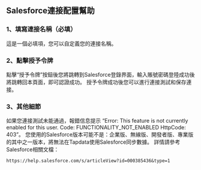 ## **Salesforce連接配置幫助**

### 1、填寫連接名稱（必填）

這是一個必填項，您可以自定義您的連接名稱。

### 2、點擊授予令牌

點擊“授予令牌”按鈕後您將跳轉到Salesforce登錄界面，輸入賬號密碼登陸成功後將跳轉回本頁面，即可認證成功。
授予令牌成功後您可以進行連接測試和保存連接。

### 3、其他細節

如果您連接測試未能通過，報錯信息提示 “Error: This feature is not currently enabled for this user. Code: FUNCTIONALITY_NOT_ENABLED HttpCode: 403”。 您使用的Salesforce版本可能不是：企業版、無線版、開發者版、專業版的其中之一版本，將無法在Tapdata使用Salesforce同步數據。
詳情請參考Salesforce相關文檔：

```
https://help.salesforce.com/s/articleView?id=000385436&type=1
```